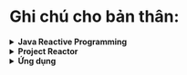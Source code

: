 # Ghi chú cho bản thân:

<details>
<summary><strong>Java Reactive Programming</strong></summary>

- <details>
  <summary>
      <b>Một số hiểu sai</b>
  </summary>

  - Reactive Programming không nhất thiết phải có **Asynchronous**, chúng ta có thể code **Synchronous**.

  </details>

- <details>
    <summary>
        <b>Use case</b>
    </summary>

  - **User events**: Đặc biệt là khi làm việc với các tác vụ bên phía UI, Front End. Khi user thực hiện một sự kiện
    nào đó thì cần thực hiện một **hành động** tương ứng cho sự kiện đấy.

  - **IO resposne**: Khi user thực hiện một input gì đấy chẳng hạn đọc file, sẽ có một luồng input diễn ra và sau khi
  đọc xong, cần thực hiện một **hành động** nào đó.
  </details>

- <details>
  <summary>
  <b>Tại sao lại cần quan tâm?</b>
  </summary>

  - <details>
    <summary><b>Câu hỏi</b></summary>

    Tại sao chúng ta lại phải quan tâm các vấn đề ở phần **Use case** khi mà đó là các việc xảy ra ở UI trong khi Java
    là ngôn ngữ được thực hiện đa số ở server-side?
    Quá trình hoạt động chủ yếu của server side là:

    - Nhận request đến.
    - Server thực hiện một số tác vụ.
    - Response dữ liệu.

    Trông có vẻ là **synchronous**? Chúng ta không bỏ ngang và làm một tác vụ gì khác, thế tại sao ta - developer
    back-end phải quan tâm đến reactive programming? Về cơ bản request phải **chờ request thực hiện xong** thì mới trả về client, đó là đặc trưng cơ bản của **HTTP**.
    </details>

  - <details>
    <summary><b>Yêu cầu của ứng dụng hiện đại</b></summary>
      Các ứng dụng hiện đại yêu cầu đến các vấn đề sau:

    - **High data scale** - dữ liệu truyền tải lớn.
    - **High usage scale** - số lượng người dùng lớn.
    - **Cloud based costs** - với sự bùng nổ của các giải pháp đám mây, hiện nay chúng ta thường thuê một dịch vụ
    lưu trữ bên thứ ba nên sẽ quan tâm đến vấn đề truyền tải hơn để tiết kiệm chi phí.
    </details>

  - <details>
     <summary>
      <b>Xem xét ví dụ & nhận ra vấn đề</b>
     </summary>

    **Ví dụ 1:** Vấn đề gì với đoạn code dưới đây?

    ```java
    @GetMapping("/users/{userId}")
     public User getUserDetails(@PathVariable String userId) {
         User user = userService.getUser(userId);
         UserPreferences prefs = userPreferencesService.getPreferences (userId);
         user.setPreferences (prefs);
         return user;
     }
    ```

    Đoạn code trên thực hiện hai thao tác:

    - a. Lấy user từ **User Service**.
    - b. Lấy user preferences từ **User Preferences Service**.

    Ta thấy hai thao tác này đang block lẫn nhau, thao tác `a.` cần phải diễn ra trước sau đó đến thao tác `b.` trong
    khi trên thực tế, hai thao tác này không hề phụ thuộc lẫn nhau => **Unnecessarily sequential**

    **Ví dụ 2:** Sơ đồ dưới đây thể hiện hoạt động của web server một cách khái quát nhất:
    ![example](images/Screenshot%202024-08-07%20192144.png)

    Về cơ bản thì:

    - Khi web server nhận được request, nó thêm một thread mới để handle request đó.
    - Sau đó một thread mới đến trong khi thread trước đó vẫn đang xử lí, web server sẽ spawn thêm một thread mới.
    - Nghĩa là, **một thread xử lí càng lâu** sẽ khiến cho **server có nhiều thread cùng tồn tại**.

    Ta thấy được đến một lúc nào đó, số lượng thread sẽ đạt giới hạn và server sẽ không thể spawn thêm thread mới => **Idling threads**
    </details>

  - <details>
    <summary>
    <b>Cách giải quyết - Old Concurrency APIs</b>
    </summary>

    Ta sử dụng các **Concurrency APIs** để giải quyết. Cụ thể là ta sẽ dùng hai class **Future** và **CompletableFuture** đã có từ Java 8:

    ```java
     CompletableFuture<User> userAsync = CompletetableFuture
         .supplyAsync(() => userService.getUser(userId));
    ```

    Vấn đề là khi chúng ta sử dụng nó trong SpringBoot sẽ khiến code của chúng ta trông rất lộn xộn như sau:

    ```java
    @GetMapping("/users/{userId}")
    public User getUserDetails(@PathVariable String userId) {
        CompletetableFuture<User> userAsync = CompletetableFuture.supplyAsync(() => userService.getUser(userId))
        CompletetableFuture<UserPreferences> userPreferencesAsync = CompletetableFuture.supplyAsync(() => userPreferencesService.getPreferences(userId))
        CompletetableFuture<Void> bothFutures = CompletetableFuture.allOf(userAsync, userPreferencesAsync)
        bothFutures.join()
        User user = userAsync.join();
        UserPreferences prefs = userPreferencesAsync.join();
        user.setPreferences(prefs);
        return user;
    }
    ```

    Ngoài ra, chúng ta cần phải thực hiện **tất cả các bước trên** chỉ để **hai tác vụ** được chạy **đồng thời**.

    Việc gọi hàm `userAsync.join()` vẫn sẽ khiến thread bị block, thread này vẫn cần phải **chờ cả hai tác vụ hoàn
    thành** thì sau đó mới return, bởi vì endpoint này return về **Object User**, thế nên thread phải đợi cả hai tác
    vụ trên hoàn thành để lấy được đầy đủ thông tin của User.

    Cách tiếp cận này **cải thiện** được việc hai tác vụ bây giờ sẽ **chạy song song** chứ không còn **chạy tuần tự**.
    Thế nhưng **thread vẫn bị block**.

    **Vấn đề tồn đọng**:

    1. Dev phải làm quá nhiều thứ.
    2. Error handling rất khó và lộn xộn.
    3. Về cơ bản vẫn là "tuần tự".

    **=> Cần giải pháp tốt hơn.**
    </details>

  - <details>
    <summary>
    <b>Cách giải quyết - Reactive Programming</b>
    </summary>

    Với việc sử dụng **Reactive Programming** chúng ta sẽ code như sau:

    ```java
     @GetMapping("/users/{userId}")
     public Mono<User> getUserDetails(@PathVariable String userId) {
         return userService.getUser(userId)
             .zipWith(userPreferencesService.getPreferences(userId))
                 .map(tuple -> {
                     User user = tuple.getT1();
                     user.setUserPreferences(tuple.getT2());
                     return user;
                 });
     }
    ```

    Sự khác biệt ở đây là gì?
    
    1. Code dễ đọc hơn trước đó.
    2. Dễ dàng thấy return type của method bây giờ không còn là `User` nữa mà được bọc trong một class `Mono<User>`. Việc bọc đối tượng User này trong một lớp `Mono` sẽ cho phép controller return mà **không bị block thread**.

    Reactive programming trong Spring WebFlux sử dụng non-blocking I/O và một mô hình lập trình bất đồng bộ để xử lý các yêu cầu. Điều này có nghĩa là khi một yêu cầu đến và yêu cầu dữ liệu (ví dụ: từ cơ sở dữ liệu), hệ thống sẽ không block thread để chờ dữ liệu đó. Thay vào đó, thread sẽ được giải phóng để làm việc khác, và khi dữ liệu sẵn sàng, một thread khác sẽ xử lý phần tiếp theo của pipeline.
    </details>

 ### Lưu ý về Reactive Programming:
 Khi nói về **Reactive Programming**:

 - Thay đổi cách chúng ta nghĩ về **flow**.
 - Thay đổi cách chúng ta nghĩ về **data**.
 - Tương thích Java thông qua `Flow` interface từ Java 9.
 - Không phù hợp với các dự án nhỏ.

 Để sử dụng Reactive, chúng ta cần có hiểu biết về **Collection Stream**.

 > **Java Stream Refresh**:
 > - Là một chuỗi các data.
 > - Chúng ta tập trung vào tính toán.
 > - Không quan tâm đến cách mà dữ liệu được lưu trữ trong một stream.
 > - Internal Iteration, chúng ta không chủ động thực hiện loop qua data.
 > - Một số operator phổ biến trong Stream: `map`, `filter`, `flatMap`, `findFirst`, ...

 ### Ý tưởng nền tảng:
 Có thể nói, Reactive chính là sự kết hợp của hai Design Pattern nổi tiếng khác là _Iterator Pattern_ và _Observer Pattern_:
 - Với Iterator Pattern ta có đoạn code như sau: 
    ```java
      myList.forEach(element -> System.out.println(element))
    ```
 - Với Observer Pattern ta có đoạn code như sau:
    ```java
      eventChannel.addObserver(event -> System.out.println(event))
    ```
 - Điểm khác biệt ở đây chỉ là **bên nào control** việc push data? Đối với *Iterator* thì đó là chính chúng ta, còn đối với *Observer* thì đó là Event hay Publisher.
 - Reactive là một "nỗ lực" để kết hợp hai hàm trên, một thứ gì đó tương tự thế này:
    ```java
      eventChannel
        .forEach(event -> event != null)
        .addOserver(event -> System.out.println(event))
    ```

 ### Khái niệm:
 Có thể giới thiệu ngắn ngọn Reactive = Asynchronous + Non-Blocking I/O (NIO), có nghĩa là một chương trình được gọi là Reactive nó sẽ đảm bảo được 2 yếu tố là Asynchronous (xử lý bất đồng bộ) và Non-Blocking I/O.

 Bằng cách viết những đoạn mã asynchronous và non-blocking, chương trình sẽ cho phép switch qua các tách vụ khác mà đang sử dụng cùng một I/O resource, và có thể quay lại sử lý tiếp khi tác vụ đó hoàn thành. Do đó với reactive programing chương trình có thể sử lý nhiều request hơn trên cùng một tài nguyên hệ thống.

 Reactive và non-blocking nhìn chung thì không làm cho ứng dụng chạy nhanh hơn. Lợi ích mà nó được kỳ vọng là ứng dụng chịu tải được tốt hơn mà chỉ yêu cầu ít tài nguyên hơn.

 ### Data Stream:
 Mỗi Stream sẽ emit ra ba thứ là: giá trị trả về (`return data`), lỗi (`error`) hoặc một tín hiệu hoàn thành (`completed signal`) nếu trong trường hợp ta không quan tâm tới giá trị trả về. Và cũng giống như Stream API trong Java 8, reactive stream sẽ không làm gì (không hoạt động) cho tới khi ta subscribe (lắng nghe) chúng. Hãy luôn ghi nhớ rằng: Không có gì xảy ra cho đến khi subscribe.

 Với mỗi loại emit, Stream sẽ định nghĩa từng function để xử lý, một function để hứng `return data` , một function khác xử lý `error` , và một function nữa để nhận `completed signal`. Việc lắng nghe Stream được gọi là **Subscribe**, các function được gọi là **Observers** , và **Subject** được quan sát ở đây là một Stream.

 Đặc điểm của mỗi Stream đó là Immutability (bất biến), muốn xử lý hoặc thay đổi dữ liệu trong Steam ta luôn phải tạo một Stream mới từ Stream gốc bằng các function như `filter`, `map`, `reduce`

 Ngoài ra với Reactive chúng ta cũng có thể gộp nhiều Stream thành một bằng các function như `merge`, `concat` hay `zip`

 ![images](images/1_pUwd-zd-p-nsgncT9VtVxw.webp)
  
 ### Event Loop:
 Event Loop thực tế là một vòng lặp vô tận, để lắng nghe và xử lý những event từ event queue một cách tuần tự, và sẽ trả về ngay lập tức sau khi nó đăng ký một call back tương ứng với event đó. Call back sẽ được kích hoạt (trigger) khi dữ liệu được trả về từ một resource (DB, file hay network call) hay từ một error đã xảy ra.

 ![images](images/1_HL0OUQZDd7dTowKgC1Tlhg.webp)
  
 Event loop thông thường sẽ được chạy trên duy nhất 1 thread, tuy nhiên để sử dụng hiệu quả số lượng CPU Core những Servlet containers hỗ trợ Reactive như Netty sẽ quản lý Event Loop thông qua một Event Loop Group, mỗi Event Loop sẽ chạy trên 1 thread trên từng CPU Core riêng biệt, và số lượng Event Loop sẽ không được nhiều hơn số CPU Cores hiện có của nền tảng phần cứng nó đang chạy.
</details>

<details>
<summary><strong>Project Reactor</strong></summary>

Trong hệ sinh thái của JVM để đạt được reactive programming, một dự án (project) đã được ra đời, đó chính là Project Reactor và hạt nhân (core) của project chính là reactor-core. Nó cung cấp cho chúng ta những bộ thư viện để giúp lập trình viên dễ dàng thao tác và xử lý Data Stream trong Reactive.

Đặc điểm chính của Reactor đó là cung cấp hai loại kiểu dữ liệu (data type) của luồng dữ liệu (Publisher) đó là **Flux** và **Mono**.

- <details>
    <summary><strong>Flux</strong></summary>

    Là một Stream có thể phát ra **0..n** phần tử, có thể hình dung nó là một List dữ liệu. Ví dụ tạo đơn giản:
    ```java
      Flux<Integer> just = Flux.just(1,2,3,4);
    ```
    Và cũng giống như khái niệm về Reactive, có 3 tín hiệu mà Flux emit ra để Subscribe có thể nhận được đó là **onNext()** để hứng return data, **onComplete()** để nhận tín hiệu Stream hoàn thành và **onError()** để nhận giá trị lỗi trả về.
    ![images](images/1_XgAROAi1ygGZZ6CPs6WWtQ.webp)
  </details>

- <details>
    <summary><strong>Mono</strong></summary>

    Là một Stream có thể phát ra **0..1** phần tử. Nó hoạt động gần giống như Flux, chỉ là bị giới hạn không quá một phần tử hoặc không có phần tử nào (rỗng) . Ví dụ:
    ```java
      Mono<String> just = Mono.just("ABC"); // Mono với 1 phần tử
      Mono<Void> just = Mono.empty(); // Mono với 0 phần tử (rỗng)
    ```
    Cũng giống như Flux, Mono cung cấp 3 function **onNext()**, **onComplete()** và **onError()** để Subscribe thao tác với dữ liệu được trả về.

    Mono cũng có thể truyển đổi thành một Flux, ví dụ 2 hoặc nhiều Mono có thể gộp thành một Flux bằng cách sử dụng function **concatWith()**, ví dụ `Mono#concatWith(Publisher)` sẽ trả về một Flux. Hay sử dụng `Mono#then(Mono)` để trả về một Mono khác với mục đích kết thúc một Stream mà không quan tâm tới dữ liệu của Mono gốc. Điểm khác nhau giữa `Mono#then` và `Mono#map` đó là `then` hoạt động dựa trên tính hiệu `onComplete` mặc dù Mono gốc có thể empty, trong khi map hay `flatmap` chỉ hoạt động dựa trên tín hiệu `onNext` , có nghĩa là chỉ hoạt động khi Mono gốc có dữ liệu trả về (not empty).
    ![images](images/1_WJvkUizS7HLzlN8L-jpsSA.webp)
  </details>

- <details>
    <summary><strong>Subscribe</strong></summary>

    Như đã nói bên trên rằng **“không có gì xảy ra cho đến khi subscribe”**, các Stream như Mono hay Flux sẽ không hành động gì cả cho tới khi nó được Observer hay Subcriber (lắng nghe). Do vậy trong Reactor có cung cấp một function **subscribe()** để thực hiện lắng nghe Stream.
    Ví dụ để subcribe một Flux với basic method không có đối số (arguments)
    ```java
    Flux<Integer> ints = Flux.range(1, 3); //Tạo một Flux với 3 phần tử từ 1->3
    ints.subscribe(); // Thực hiện lắng nghe trên Flux vừa tạo
    ```
    Với ví dụ trên thì sẽ không có out-put nào tạo ra, để có thể bắt (catch) được các out-put thì ta sẽ truyền một đối số là `Consumer` vào **subscribe()** ví dụ:
    ```java
    Flux<Integer> ints = Flux.range(1, 3); 
    ints.subscribe(i -> System.out.println(i)); // subcribe Flux và in ra dữ liệu trả về của nó
    ```
    Output:
    ```java
    1
    2
    3
    ```
    #### Error Event
    Một lỗi có thể được sử lý ngay trong subcribe (error handler) như ví dụ sau:
    ```java
    Flux<Integer> ints = Flux.range(1, 6) //(1)
      .map(i -> { // (2)
        if (i <= 3) {
           return i;
        }
        throw new RuntimeException("Got to 4"); 
      });
    ints.subscribe(i -> System.out.println(i), //(3)
      error -> System.err.println("Error: " + error)); //(4)
    ```
    >- (1) Tạo một Stream Flux có 4 phần tử từ 1-> 6
    >- (2) Map lại Stream hiện tại ra một Steam mới mà chỉ được phép có 3 phần tử từ 1->3 nếu lớn hơn sẽ throw ra một Exception
    >- (3) Print ra dữ liệu output của Stream mới được tạo
    >- (4) sử dụng consumer là error để kết thúc Stream và out-put ra lỗi nếu có
    Output:
    ```java
    1
    2
    3
    Error: java.lang.RuntimeException: Got to 4
    ```
    #### Completed Event
    Nếu có một `error` được `throw` ra thì Stream sẽ dừng lại (completed) ngay lập tức. Nếu không có lỗi xảy ra thì ta có thể tạo một event completed khi Stream kết thúc như ví dụ:
    ```java
    Flux<Integer> ints = Flux.range(1, 4); //(1)
    ints.subscribe(i -> System.out.println(i), //(2)
      error -> System.err.println("Error " + error), //(3)
      () -> System.out.println("Done")); (4)
    ```
    >- (1) Tạo một Stream Flux có 4 phần tử từ 1-> 4
    >- (2) Print ra dữ liệu output của Stream
    >- (3) Sử dụng consumer là error để completed Stream và out-put ra lỗi nếu có
    >- (4) Sử dụng consumer là () để completed Stream và out-put ra event complete
    Output:
    ```java
    1
    2
    3
    4
    Done
    ```
    Subscribe có thể yêu cầu một hành động nào đó, ví dụ như yêu cầu số lượng dữ liệu được emit ra trước khi Steam được complete bằng cách sử dụng `sub` , ví dụ:
    ```java
    Flux<Integer> ints = Flux.range(1, 4);
    ints.subscribe(i -> System.out.println(i),
      error -> System.err.println("Error " + error),
      () -> System.out.println("Done"),
      sub -> sub.request(10));
    ```
    Stream trên sẽ bị treo (hangs) vĩnh viễn (không bao giờ completed) trừ khi Stream được cancel, bởi vì Subscribe đã yêu cầu chỉ completed cho tới khi nhận được đủ 10 phần tử.
    Output: Event “Done” sẽ không bao giờ được output ra.
    ```java
    1
    2
    3
    4
    ```
    #### Cancel Event
    Function Subscribe trả về một kiểu dữ liệu là `Disposable` và `Disposable Interface` có cung cấp một method là **dispose()** để giúp một Stream có thể bị hủy bỏ (cancel) ví dụ:
    ```java
    Flux.just(1,2,3).subscribe().dispose();
    ```
    Stream sẽ ngay lập tức bị cancel ngay sau khi nó được Subscribe
  </details>
</details>

<details>
<summary><strong>Ứng dụng</strong></summary>

#### Block một Flux
Để collect một `Flux<Integer>` thành một `List<Intetger>`, ta cần phải **block** nó, cách tiếp cận đơn giản nhất là sử dụng `Flux#toStream()`, hàm này sẽ **block thread** vì ta phải đợi cho Flux này `emmit` **toàn bộ dữ liệu**, sau đó mới tiến hành convert nó sang `Stream`, rồi sang `List`.
```java
var flux = Flux.range(1, 10).delayElements(Duration.ofSeconds(1)) // add delay
var list = flux.toStream().toList(); // Hàm này sẽ khiến thread bị block 10s
System.out.println(list); // sau 10s hàm này mới được chạy
System.out.println(list.size());
```
Output:
```java
[1, 2, 3, 4, 5, 6, 7, 8, 9, 10]
10
```
#### Block một Mono
Để collect một `Mono<Integer>` thành một số **Integer**, ta cần phải **block** nó bằng hàm `Mono#block()`.
```java
var mono = Mono.just(42).delayElement(Duration.ofSeconds(1)); // add delay
var x = mono.block(); // hàm này sẽ khiến thread bị block 1s
System.out.println(x); // hàm này 1s sau mới được chạy
```
Output:
```
42
```
</details>